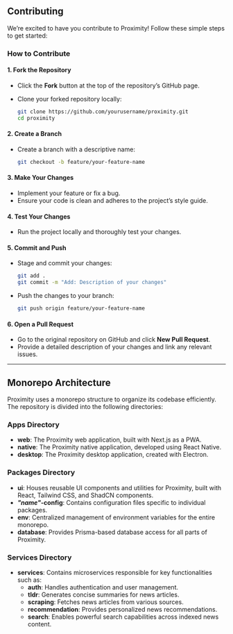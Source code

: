 ## Contributing

We’re excited to have you contribute to Proximity! Follow these simple steps to get started:

### How to Contribute

#### 1. Fork the Repository

- Click the **Fork** button at the top of the repository’s GitHub page.
- Clone your forked repository locally:

  ```bash
  git clone https://github.com/yourusername/proximity.git
  cd proximity
  ```

#### 2. Create a Branch

- Create a branch with a descriptive name:

  ```bash
  git checkout -b feature/your-feature-name
  ```

#### 3. Make Your Changes

- Implement your feature or fix a bug.
- Ensure your code is clean and adheres to the project’s style guide.

#### 4. Test Your Changes

- Run the project locally and thoroughly test your changes.

#### 5. Commit and Push

- Stage and commit your changes:

  ```bash
  git add .
  git commit -m "Add: Description of your changes"
  ```

- Push the changes to your branch:

  ```bash
  git push origin feature/your-feature-name
  ```

#### 6. Open a Pull Request

- Go to the original repository on GitHub and click **New Pull Request**.
- Provide a detailed description of your changes and link any relevant issues.

---

## Monorepo Architecture

Proximity uses a monorepo structure to organize its codebase efficiently. The repository is divided into the following directories:

### Apps Directory

- **web**: The Proximity web application, built with Next.js as a PWA.
- **native**: The Proximity native application, developed using React Native.
- **desktop**: The Proximity desktop application, created with Electron.

### Packages Directory

- **ui**: Houses reusable UI components and utilities for Proximity, built with React, Tailwind CSS, and ShadCN components.
- **_"name"_-config**: Contains configuration files specific to individual packages.
- **env**: Centralized management of environment variables for the entire monorepo.
- **database**: Provides Prisma-based database access for all parts of Proximity.

### Services Directory

- **services**: Contains microservices responsible for key functionalities such as:
  - **auth**: Handles authentication and user management.
  - **tldr**: Generates concise summaries for news articles.
  - **scraping**: Fetches news articles from various sources.
  - **recommendation**: Provides personalized news recommendations.
  - **search**: Enables powerful search capabilities across indexed news content.
